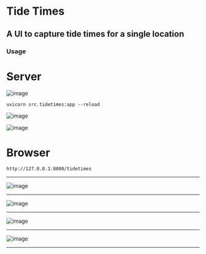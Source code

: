 # Tide Times
## A UI to capture tide times for a single location

### Usage

# Server

![image](https://user-images.githubusercontent.com/61011995/156147642-00e1f887-5b25-46f6-966d-9491aa94e797.png)


```uvicorn src.tidetimes:app --reload```

![image](https://user-images.githubusercontent.com/61011995/154820513-494e124a-2321-4f47-916c-db584c68871d.png)


![image](https://user-images.githubusercontent.com/61011995/154820525-7fd9ad67-4415-4244-84d3-b751ca733978.png)

# Browser

```http://127.0.0.1:8000/tidetimes```

<hr/>

![image](https://user-images.githubusercontent.com/61011995/154820578-08082d60-8e95-48da-8bb0-61a0ada9d5dc.png)  

<hr/>  

![image](https://user-images.githubusercontent.com/61011995/154820694-9f63ed07-68fe-4845-bc8e-c44046d56e97.png)  

<hr/>

![image](https://user-images.githubusercontent.com/61011995/154849038-dd625cef-ef09-4fa5-ae78-e743c7137e4f.png)

<hr/>

![image](https://user-images.githubusercontent.com/61011995/154820701-fddff4da-7d1c-401a-be73-612fcdb56953.png)

<hr/>

